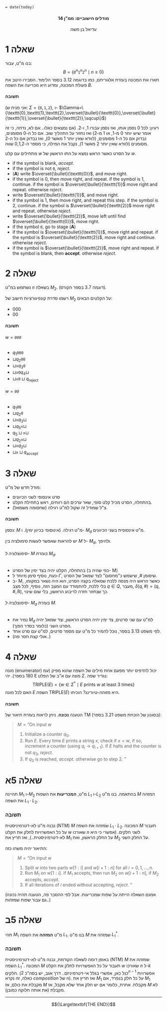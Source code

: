 `= date(today)`
<h4 style="text-align: center;">מודלים חישוביים: ממ"ן 14</h4>
<p style="text-align: center;">עדיאל בן משה</p>

# שאלה 1 

בנו מ"ט, עבור:
$$B=\{ \texttt{0}^n\texttt{1}^n\texttt{2}^n\mid n \geq 0 \}$$
תארו את המכונה בעזרת אלגוריתם, כמו בדוגמה 3.12 בספר הלימוד.
הסבירו היטב את פעולת המכונה, ומדוע היא מכריעה את השפה $B$.
#### תשובה

(אני מניח ש: $\Sigma=\{\texttt{0},\texttt{1},\texttt{2}\}$, ו- $\Gamma=\{\texttt{0},\texttt{1},\texttt{2},\overset{\bullet}{\texttt{0}},\overset{\bullet}{\texttt{1}},\overset{\bullet}{\texttt{2}},\sqcup\}$)

רעיון: לכל 0 נסמן אותו, ואז נסמן עבורו 1, ו-2. (אם נמצאים כאלו.. אם לא, נדחה, כי זה אומר שיש יותר 0 מ-1, או 1 מ-2) ואז נחזור על התהליך שוב. אם כל ה-0 מסומנים, נבדוק אם כל ה-1 מסומנים, (לוודא שאין יותר 1 מאשר 0), ואז נבדוק אם כל ה-2 מסומנים (לוודא שאין יותר 2 מאשר 1), נקבל את המילה, כי מספר ה-0,1,2 שווה.

מתחילים עם קלט $w$ על הסרט כאשר הראש נמצא על התו הראשון של $w$.
- if the symbol is blank, _accept_.
- if the symbol is not $\texttt{0}$, _reject_.
- (**A**) write $\overset{\bullet}{\texttt{0}}$, and move right.
- if the symbol is 0, then move right, and repeat. if the symbol is 1, continue. if the symbol is $\overset{\bullet}{\texttt{1}}$ move right and repeat. otherwise _reject_.
- write $\overset{\bullet}{\texttt{1}}$, and move right.
- if the symbol is 1, then move right, and repeat this step. if the symbol is 2, continue. if the symbol is $\overset{\bullet}{\texttt{2}}$ move right and repeat. otherwise _reject_.
- write $\overset{\bullet}{\texttt{2}}$, move left until find $\overset{\bullet}{\texttt{0}}$, move right.
- if the symbol $\texttt{0}$, go to stage (**A**)
- if the symbol is $\overset{\bullet}{\texttt{1}}$, move right and repeat. if the symbol is $\overset{\bullet}{\texttt{2}}$, move right and continue. otherwise _reject_.
- if the symbol is $\overset{\bullet}{\texttt{2}}$, move right and repeat. if the symbol is blank, then **accept**. otherwise _reject_.

<div class="page-break"></div>

# שאלה 2

בשאלה זו נשתמש במ"ט $M_2$. (דוגמה 3.7 בספר הקורס).

רשמו סדרת קונפיגורציות חישוב של $M_2$ על הקלטים הבאים:

- 000
- 00
#### תשובה
###### $w=\texttt{000}$

- $q_{1}\texttt{000}$
- $\sqcup q_2 \texttt{00}$
- $\sqcup  \texttt{x} q_3 \texttt{0}$
- $\sqcup \texttt{x0}   q_4 \sqcup$
- $\sqcup  \texttt{x0}  \sqcup q_{\text{reject}}$
###### $w=\texttt{00}$

- $q_{1}\texttt{00}$
- $\sqcup q_{2}\texttt{0}$
- $\sqcup \texttt{x}q_{3}\sqcup$
- $\sqcup q_{5}\texttt{x}\sqcup$
- $q_{5}\sqcup \texttt{x}\sqcup$
- $\sqcup q_{2}\texttt{x}\sqcup$
- $\sqcup \texttt{x}q_{2}\sqcup$
- $\sqcup \texttt{x}\sqcup q_{\text{accept}}$

<div class="page-break"></div>

# שאלה 3

מודל חדש של מ"ט:
- סרט אינסופי לשני הכיוונים
- בהתחלה, הסרט מכיל קלט סופי, שאר ערכים הם רווחים, ראש בתחילת הקלט.
- צ"ל שמודל זה שקול למ"ט רגילה (שחסומה משמאל).

#### תשובה

נסמן: $M$ מ"ט רגילה. (אינוסופי בכיוון ימין). ו- $M_d$ מ"ט אינסופית בשני הכיוונים.

יש להראות שאפשר לעשות סימולציה בין $M$ ל- $M_d$, ולהיפך.
######  סימוצלציה ל- $M$ בעזרת $M_{d}$.

- בהתחלה, הקלט יהיה בצד ימין של הסרט (כפי שהיה ב- M)
- כעת, נוסיף סימן מיוחד ל-$\Gamma$, שיסומן $\#$, שישמש כ"מחסום" לצד שמאל של הסרט.
- ב- M, כאשר הראש היה מנסה ללכת שמאלה בקצה הסרט, הוא היה נשאר במקומו, בלי ללכת, להתמודד עם המצב הזה, נוסיף, לכל מצב $q\in Q$, מעבר, $\delta(q,\#)=(q,\#,\text{R})$, כך שנחזור חזרה לריבוע הראשון, בלי שום שינוי.

######  סימוצלציה ל- $M_d$ בעזרת $M$.

- נמיר את $M_d$ למ"ט עם שני סרטים, צד ימין יהיה הסרט הראשון, וצד שמאל יהיה הסרט השני (כלומר בסדר הפוך).
- לפי משפט 3.13 בספר, נוכל להמיר כל מ"ט עם מספר סרטים, למ"ט עם סרט אחד.
- (אולי קצת חסר פה..)



<div class="page-break"></div>

# שאלה 4

מונה (enumerator) יכול להדפיס יותר מפעם אחת מילים של השפה שהוא מפיק (עמ 180 בספר).
יהי E מונה עם א"ב של הפלט $\Sigma$.
נגדיר שפה:
$$\text{TRIPLE}(E)=\{ w \in \Sigma^* \mid E \text{ prints } w \text{ at least 3 times} \}$$
האם לכל מונה $E$ השפה $\text{TRIPLE}(E)$ היא מזוהה-טיורינג? הוכיחו.

#### תשובה

הטענה **נכונה**. 
ניתן לראות בעזרת תיאור של TM (בסגנון של הוכחת משפט 3.21 בספר):
> $M=\text{``On input }w$
> 	1. Initialize a counter $q_{0}$.
> 	2. Run $E$. Every time $E$ prints a string $x$, check if $x=w$, if so, increment a counter (using $q_{i}\to q_{i+1}$). If $E$ halts and the counter is not $q_{3}$, _reject_.
> 	3. If $q_{3}$ is reached, _accept_. otherwise go to step 2. $\text{''}$


<div class="page-break"></div>


# שאלה 5א

תהיינה $M_1$ ו-$M_2$ מ"ט, **המכריעות** את השפות $L_1$ ו-$L_2$ בהתאמה.
בנו מ"ט $M$ המזהה את השפה $L_1 \cdot L_2$. 

### תשובה

נבנה מ"ט לא-דטרמיניסטית (NTM) $M$ שמזהה את השפה $L_1 \cdot L_2$.
המכונה $M$ תעבור על כל האפשרויות לחלק את הקלט $w$ שאורכו $n$ לשני חלקים. (אפשרי כי היא לא-דטרמיניסטית..), ואז תריץ את $M_1$ על החלק הראשון, ואת $M_2$ על החלק השני.

התיאור יהיה משהו כזה:

> $M=\text{``On input }w$
>	1. Split $w$ into two parts $w[1:i]$ and $w[i+1:n]$ for all $i=0,1,\ldots,n$.
>	2. Run $M_1$ on $w[1:i]$. If $M_1$ accepts, then run $M_2$ on $w[i+1:n]$, if $M_2$ accepts, _accept_.
>	3. If all iterations of $i$ ended without accepting, _reject_. $\text{''}$

(אמנם השאלה הייתה על שפות שמכריעות. אבל לפי ההסבר פה, הטענה תהיה נכונה גם עבור שפות שמזהות..) 

# שאלה 5ב

תהי $M_1$ מ"ט **המזהה** את השפה $L_1$.
בנו מ"ט $M$ שמזהה את $L_1^*$.

### תשובה

באופן דומה לשאלה הקודמת, נבנה מ"ט לא-דטרמיניסטית (NTM) $M$ שמזהה את השפה $L_1^*$. 
המכונה $M$ תעבור על כל האפשרויות לחלק את הקלט $w$ שאורכו $n$ ל-$k$ חלקים. (כנל כאן, אפשרי בגלל אי-דטרמיניזם.. דרך אגב, יש בסה"כ $2^{n-1}$ אפשרויות כאלה, זה נקרא _composition_ של n). ואז תריץ את $M_1$ על כל חלק בנפרד, אם $M_1$ מקבלת את כולם, אז $M$ מקבלת. אחרת, כלומר אם יש חלק אחד שלא מקבל, אז $M$ לא מקבלת (את אותה חלוקה כמובן).

___

$${\Large\textbf{THE END}}$$ 
